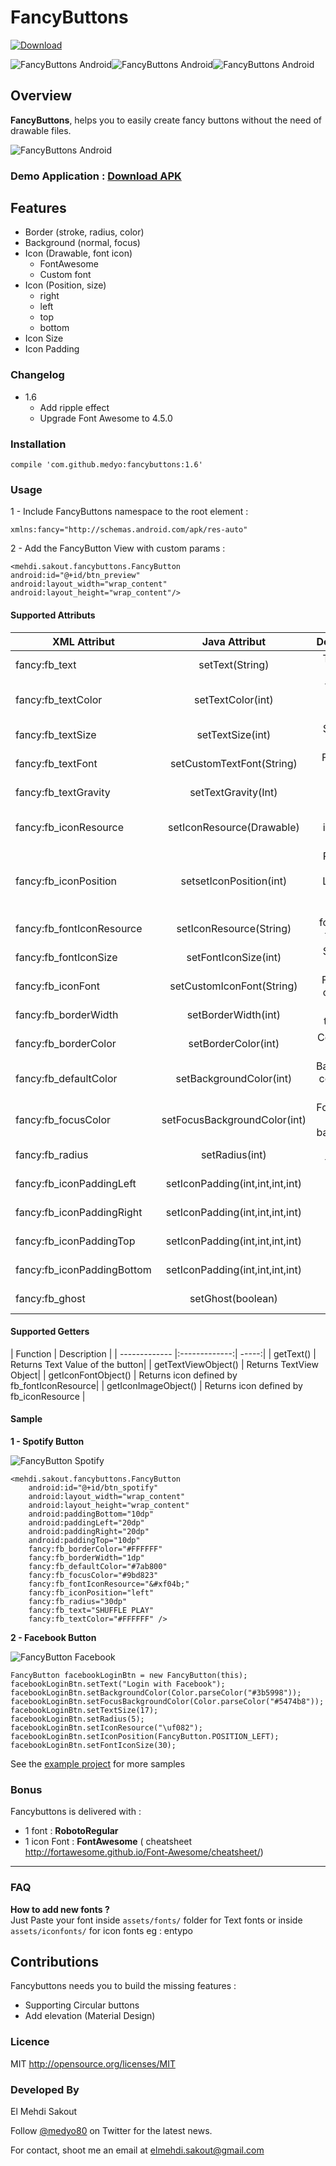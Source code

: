 # FancyButtons
[ ![Download](https://api.bintray.com/packages/medyo/maven/fancybuttons/images/download.svg) ](https://bintray.com/medyo/maven/fancybuttons/_latestVersion)  

![FancyButtons Android](/resources/fancy.png)![FancyButtons Android](/resources/fancy2.png)![FancyButtons Android](/resources/fancy3.png)

## Overview
**FancyButtons**, helps you to easily create fancy buttons without the need of drawable files.

![FancyButtons Android](https://raw.github.com/medyo/fancybuttons/master/resources/no-drawables.png)

### Demo Application : [Download APK](https://raw.github.com/medyo/fancybuttons/master/resources/fancybuttons_samples.apk)

## Features

* Border (stroke, radius, color)
* Background (normal, focus)
* Icon (Drawable, font icon)
	* FontAwesome
	* Custom font
* Icon (Position, size)
    * right
    * left
    * top
    * bottom  
* Icon Size
* Icon Padding

### Changelog
- 1.6
    - Add ripple effect
    - Upgrade Font Awesome to 4.5.0

### Installation

	compile 'com.github.medyo:fancybuttons:1.6'

### Usage

1 - Include FancyButtons namespace to the root element :

	xmlns:fancy="http://schemas.android.com/apk/res-auto"

2 - Add the FancyButton View with custom params :

	<mehdi.sakout.fancybuttons.FancyButton
	android:id="@+id/btn_preview"
	android:layout_width="wrap_content"
	android:layout_height="wrap_content"/>

####  Supported Attributs

| XML Attribut        | Java Attribut           | Description  |
| ------------- |:-------------:| -----:|
| fancy:fb_text      | setText(String)     | Text of the button |
| fancy:fb_textColor     | setTextColor(int)      |  Text Color of the button |
| fancy:fb_textSize | setTextSize(int)      |    Size of the text |
| fancy:fb_textFont | setCustomTextFont(String)      |    FontFamily of the text|
| fancy:fb_textGravity | setTextGravity(Int)      |    Gravity of the text|
| fancy:fb_iconResource | setIconResource(Drawable)      |    Drawable icon of the button|
| fancy:fb_iconPosition | setsetIconPosition(int)      |    Position of the icon : Left, Right, Top, Bottom|
| fancy:fb_fontIconResource | setIconResource(String)      |    font icon of the button|
| fancy:fb_fontIconSize | setFontIconSize(int)      |    Size of the icon |
| fancy:fb_iconFont | setCustomIconFont(String)      |    FontFamily of the icon|
| fancy:fb_borderWidth | setBorderWidth(int)      |    Width of the border|
| fancy:fb_borderColor | setBorderColor(int)      |    Color of the border|
| fancy:fb_defaultColor | setBackgroundColor(int)      |    Background color of the button|
| fancy:fb_focusColor | setFocusBackgroundColor(int)      |    Focus Color of border background|
| fancy:fb_radius | setRadius(int)      |    Radius of the button|
| fancy:fb_iconPaddingLeft | setIconPadding(int,int,int,int)      |    Icon Padding|
| fancy:fb_iconPaddingRight | setIconPadding(int,int,int,int)      |    Icon Padding|
| fancy:fb_iconPaddingTop | setIconPadding(int,int,int,int)      |    Icon Padding|
| fancy:fb_iconPaddingBottom | setIconPadding(int,int,int,int)      |    Icon Padding|
| fancy:fb_ghost | setGhost(boolean)      |    Ghost (Hollow)|

####  Supported Getters

| Function        | Description  |
| ------------- |:-------------:| -----:|
| getText() | Returns Text Value of the button|
| getTextViewObject() | Returns TextView Object|
| getIconFontObject() | Returns icon defined by fb_fontIconResource|
| getIconImageObject() | Returns icon defined by fb_iconResource |

#### Sample

**1 - Spotify Button**  

![FancyButton Spotify](https://raw.github.com/medyo/fancybuttons/master/resources/spotify-button.png)  

	<mehdi.sakout.fancybuttons.FancyButton
		android:id="@+id/btn_spotify"
		android:layout_width="wrap_content"
		android:layout_height="wrap_content"
		android:paddingBottom="10dp"
		android:paddingLeft="20dp"
		android:paddingRight="20dp"
		android:paddingTop="10dp"
		fancy:fb_borderColor="#FFFFFF"
		fancy:fb_borderWidth="1dp"
		fancy:fb_defaultColor="#7ab800"
		fancy:fb_focusColor="#9bd823"
		fancy:fb_fontIconResource="&#xf04b;"
		fancy:fb_iconPosition="left"
		fancy:fb_radius="30dp"
		fancy:fb_text="SHUFFLE PLAY"
		fancy:fb_textColor="#FFFFFF" />

**2 - Facebook Button**

![FancyButton Facebook](https://raw.github.com/medyo/fancybuttons/master/resources/facebook-button.png)  

	FancyButton facebookLoginBtn = new FancyButton(this);
    facebookLoginBtn.setText("Login with Facebook");
    facebookLoginBtn.setBackgroundColor(Color.parseColor("#3b5998"));
    facebookLoginBtn.setFocusBackgroundColor(Color.parseColor("#5474b8"));
    facebookLoginBtn.setTextSize(17);
    facebookLoginBtn.setRadius(5);
    facebookLoginBtn.setIconResource("\uf082");
    facebookLoginBtn.setIconPosition(FancyButton.POSITION_LEFT);
    facebookLoginBtn.setFontIconSize(30);

See the [example project](https://github.com/medyo/fancybuttons/tree/master/samples/src/main/java/mehdi/sakout/fancybuttons/samples) for more samples

### Bonus

Fancybuttons is delivered with :  

* 1 font : **RobotoRegular**
* 1 icon Font : **FontAwesome** ( cheatsheet http://fortawesome.github.io/Font-Awesome/cheatsheet/)

- - - -

### FAQ

**How to add new fonts ?**  
Just Paste your font inside `assets/fonts/` folder for Text fonts or inside `assets/iconfonts/` for icon fonts eg : entypo

## Contributions
Fancybuttons needs you to build the missing features :
* Supporting Circular buttons
* Add elevation (Material Design)

### Licence

MIT
http://opensource.org/licenses/MIT

### Developed By

El Mehdi Sakout

Follow [@medyo80](http://twitter.com/medyo80) on Twitter for the latest news.

For contact, shoot me an email at <elmehdi.sakout@gmail.com>
